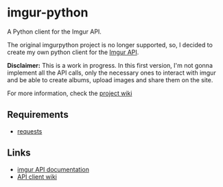 imgur-python
============

A Python client for the Imgur API.

The original imgurpython project is no longer supported, so, I decided to create my own python client for the [Imgur API](https://apidocs.imgur.com/?version=latest).

__Disclaimer:__ This is a work in progress. In this first version, I'm not gonna implement all the API calls, only the necessary ones to interact with imgur and be able to create albums, upload images and share them on the site.

For more information, check the [project wiki](https://github.com/faustocarrera/imgur-python/wiki)

## Requirements

* [requests](https://2.python-requests.org/en/master/)

## Links

* [imgur API documentation](https://apidocs.imgur.com/?version=latest#intro)
* [API client wiki](https://github.com/faustocarrera/imgur-python/wiki)